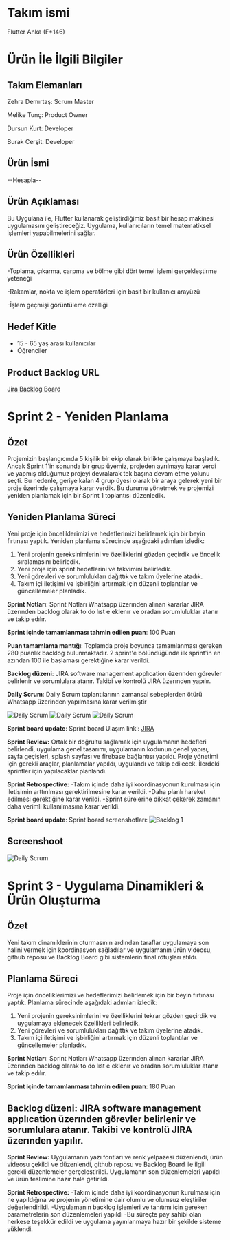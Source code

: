 # Takım ismi

Flutter Anka (F*146)

# Ürün İle İlgili Bilgiler

## Takım Elemanları

Zehra Demırtaş: Scrum Master

Melike Tunç: Product Owner

Dursun Kurt: Developer

Burak Cerşit: Developer

## Ürün İsmi

--Hesapla--

## Ürün Açıklaması

Bu Uygulana ile, Flutter kullanarak geliştirdiğimiz basit bir hesap makinesi uygulamasını geliştireceğiz. Uygulama, kullanıcıların temel matematiksel işlemleri yapabilmelerini sağlar.

## Ürün Özellikleri

-Toplama, çıkarma, çarpma ve bölme gibi dört temel işlemi gerçekleştirme yeteneği

-Rakamlar, nokta ve işlem operatörleri için basit bir kullanıcı arayüzü

-İşlem geçmişi görüntüleme özelliği

## Hedef Kitle

- 15 - 65 yaş arası kullanıcılar
- Öğrenciler

## Product Backlog URL

[Jira Backlog Board](https://burakcersit.atlassian.net/jira/core/projects/HES/board)

# Sprint 2 - Yeniden Planlama

## Özet

Projemizin başlangıcında 5 kişilik bir ekip olarak birlikte çalışmaya başladık. Ancak Sprint 1'in sonunda bir grup üyemiz, projeden ayrılmaya karar verdi ve yapmış olduğumuz projeyi devralarak tek başına devam etme yolunu seçti. Bu nedenle, geriye kalan 4 grup üyesi olarak bir araya gelerek yeni bir proje üzerinde çalışmaya karar verdik. Bu durumu yönetmek ve projemizi yeniden planlamak için bir Sprint 1 toplantısı düzenledik.

## Yeniden Planlama Süreci

Yeni proje için önceliklerimizi ve hedeflerimizi belirlemek için bir beyin fırtınası yaptık. Yeniden planlama sürecinde aşağıdaki adımları izledik:

1. Yeni projenin gereksinimlerini ve özelliklerini gözden geçirdik ve öncelik sıralamasını belirledik.
2. Yeni proje için sprint hedeflerini ve takvimini belirledik.
3. Yeni görevleri ve sorumlulukları dağıttık ve takım üyelerine atadık.
4. Takım içi iletişimi ve işbirliğini artırmak için düzenli toplantılar ve güncellemeler planladık.


**Sprint Notları**: Sprint Notları Whatsapp üzerınden alınan kararlar JIRA üzerınden backlog olarak to do lıst e eklenır ve oradan sorumluluklar atanır ve takip edılır.

**Sprint içinde tamamlanması tahmin edilen puan**: 100 Puan
 
**Puan tamamlama mantığı**: Toplamda proje boyunca tamamlanması gereken 280 puanlık backlog bulunmaktadır. 2 sprint'e bölündüğünde ilk sprint'in en azından 100 ile başlaması gerektiğine karar verildi. 

**Backlog düzeni**: JIRA software management applıcation üzerınden görevler belirlenir ve sorumlulara atanır. Takibi ve kontrolü JIRA üzerınden yapılır.  

**Daily Scrum**: Daily Scrum toplantılarının zamansal sebeplerden ötürü Whatsapp üzerinden yapılmasına karar verilmiştir

![Daily Scrum](./web/wp1.jpeg) 
![Daily Scrum](./web/wp2.jpeg) 
![Daily Scrum](./web/wp3.jpeg) 



**Sprint board update**: Sprint board Ulaşım linki: 
[JIRA](https://burakcersit.atlassian.net/jira/core/projects/HES/board?atlOrigin=eyJpIjoiMGMxYTIyM2Y4NTU1NDNhZGFkY2RjZjYzYjdlMDlkYTkiLCJwIjoiaiJ9)

**Sprint Review:** Ortak bir doğrultu sağlamak için uygulamanın hedefleri belirlendi, uygulama genel tasarımı, uygulamanın kodunun genel yapısı, sayfa geçişleri, splash sayfası ve firebase bağlantısı yapıldı. Proje yönetimi için gerekli araçlar, planlamalar yapıldı, uygulandı ve takip edilecek. İlerdeki sprintler için yapılacaklar planlandı.

**Sprint Retrospective:**
-Takım içinde daha iyi koordinasyonun kurulması için iletişimin arttırılması gerektirilmesine karar verildi.
-Daha planlı hareket edilmesi gerektiğine karar verildi.
-Sprint sürelerine dikkat çekerek zamanın daha verimli kullanılmasına karar verildi.

**Sprint board update**: Sprint board screenshotları: 
![Backlog 1](./web/Screenshot%202023-07-02%20104051.jpg) 

## Screenshoot
![Daily Scrum](./web/app.jpeg) 


# Sprint 3 - Uygulama Dinamikleri & Ürün Oluşturma

## Özet

Yeni takım dinamiklerinin oturmasının ardından taraflar uygulamaya son halini vermek için koordinasyon sağladılar ve uygulamanın ürün videosu, github reposu ve Backlog Board gibi sistemlerin final rötuşları atıldı.

## Planlama Süreci

Proje için önceliklerimizi ve hedeflerimizi belirlemek için bir beyin fırtınası yaptık. Planlama sürecinde aşağıdaki adımları izledik:

1. Yeni projenin gereksinimlerini ve özelliklerini tekrar gözden geçirdik ve uygulamaya eklenecek özellikleri belirledik.
4. Yeni görevleri ve sorumlulukları dağıttık ve takım üyelerine atadık.
5. Takım içi iletişimi ve işbirliğini artırmak için düzenli toplantılar ve güncellemeler planladık.


**Sprint Notları**: Sprint Notları Whatsapp üzerınden alınan kararlar JIRA üzerınden backlog olarak to do lıst e eklenır ve oradan sorumluluklar atanır ve takip edılır.

**Sprint içinde tamamlanması tahmin edilen puan**: 180 Puan
 

**Backlog düzeni**: JIRA software management applıcation üzerınden görevler belirlenir ve sorumlulara atanır. Takibi ve kontrolü JIRA üzerınden yapılır.
---
**Sprint Review:** Uygulamanın yazı fontları ve renk yelpazesi düzenlendi, ürün videosu çekildi ve düzenlendi, github reposu ve Backlog Board ile ilgili gerekli düzenlemeler gerçeleştirildi. Uygulamanın son düzenlemeleri yapıldı ve ürün teslimine hazır hale getirildi.

**Sprint Retrospective:**
-Takım içinde daha iyi koordinasyonun kurulması için ne yapıldığına ve projenin yönetimine dair olumlu ve olumsuz eleştiriler değerlendirildi.
-Uygulamanın backlog işlemleri ve tanıtımı için gereken parametrelerin son düzenlemeleri yapıldı
-Bu süreçte pay sahibi olan herkese teşekkür edildi ve uygulama yayınlanmaya hazır bir şekilde sisteme yüklendi.
